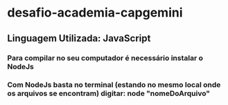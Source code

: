 # desafio-academia-capgemini
## Linguagem Utilizada: JavaScript
### Para compilar no seu computador é necessário instalar o NodeJs
### Com NodeJs basta no terminal (estando no mesmo local onde os arquivos se encontram) digitar: node "nomeDoArquivo" 
